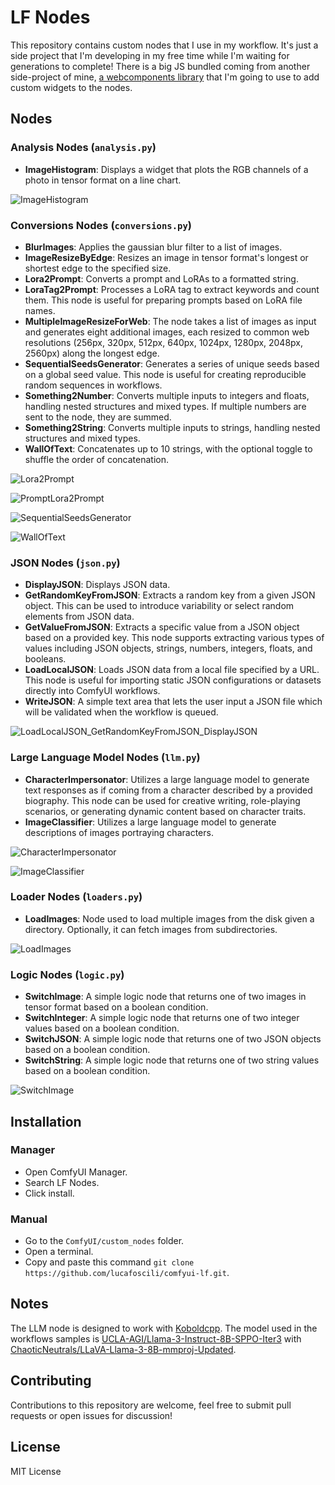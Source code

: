 # LF Nodes

This repository contains custom nodes that I use in my workflow.
It's just a side project that I'm developing in my free time while I'm waiting for generations to complete!
There is a big JS bundled coming from another side-project of mine, [a webcomponents library](https://github.com/lucafoscili/ketchup-lite) that I'm going to use to add custom widgets to the nodes.

## Nodes

### Analysis Nodes (`analysis.py`)

- **ImageHistogram**: Displays a widget that plots the RGB channels of a photo in tensor format on a line chart.
  
![ImageHistogram](https://github.com/lucafoscili/comfyui-lf/blob/792f573544096949c8123939d77006f5bfb00216/docs/images/ImageHistogram.png "Displays the RGB channels of an image")

### Conversions Nodes (`conversions.py`)

- **BlurImages**: Applies the gaussian blur filter to a list of images.
- **ImageResizeByEdge**: Resizes an image in tensor format's longest or shortest edge to the specified size.
- **Lora2Prompt**: Converts a prompt and LoRAs to a formatted string.
- **LoraTag2Prompt**: Processes a LoRA tag to extract keywords and count them. This node is useful for preparing prompts based on LoRA file names.
- **MultipleImageResizeForWeb**: The node takes a list of images as input and generates eight additional images, each resized to common web resolutions (256px, 320px, 512px, 640px, 1024px, 1280px, 2048px, 2560px) along the longest edge.
- **SequentialSeedsGenerator**: Generates a series of unique seeds based on a global seed value. This node is useful for creating reproducible random sequences in workflows.
- **Something2Number**: Converts multiple inputs to integers and floats, handling nested structures and mixed types. If multiple numbers are sent to the node, they are summed.
- **Something2String**: Converts multiple inputs to strings, handling nested structures and mixed types.
- **WallOfText**: Concatenates up to 10 strings, with the optional toggle to shuffle the order of concatenation.

![Lora2Prompt](https://github.com/lucafoscili/comfyui-lf/blob/792f573544096949c8123939d77006f5bfb00216/docs/images/Lora2Prompt.png "Extracts keywords from LoRA filenames")

![PromptLora2Prompt](https://github.com/lucafoscili/comfyui-lf/blob/792f573544096949c8123939d77006f5bfb00216/docs/images/PromptLora2Prompt.png "Splits LoRA tags from a prompt, extracting keywords in their place")

![SequentialSeedsGenerator](https://github.com/lucafoscili/comfyui-lf/blob/792f573544096949c8123939d77006f5bfb00216/docs/images/SequentialSeedGenerator.png "Massive seed generator")

![WallOfText](https://github.com/lucafoscili/comfyui-lf/blob/792f573544096949c8123939d77006f5bfb00216/docs/images/WallOfText.png "Massive string concat")

### JSON Nodes (`json.py`)

- **DisplayJSON**: Displays JSON data.
- **GetRandomKeyFromJSON**: Extracts a random key from a given JSON object. This can be used to introduce variability or select random elements from JSON data.
- **GetValueFromJSON**: Extracts a specific value from a JSON object based on a provided key. This node supports extracting various types of values including JSON objects, strings, numbers, integers, floats, and booleans.
- **LoadLocalJSON**: Loads JSON data from a local file specified by a URL. This node is useful for importing static JSON configurations or datasets directly into ComfyUI workflows.
- **WriteJSON**: A simple text area that lets the user input a JSON file which will be validated when the workflow is queued.

![LoadLocalJSON_GetRandomKeyFromJSON_DisplayJSON](https://github.com/lucafoscili/comfyui-lf/blob/792f573544096949c8123939d77006f5bfb00216/docs/images/LoadLocalJSON_GetRandomKeyFromJSON_DisplayJSON.png "Demonstrates loading local JSON and displaying it")

### Large Language Model Nodes (`llm.py`)

- **CharacterImpersonator**: Utilizes a large language model to generate text responses as if coming from a character described by a provided biography. This node can be used for creative writing, role-playing scenarios, or generating dynamic content based on character traits.
- **ImageClassifier**: Utilizes a large language model to generate descriptions of images portraying characters.

![CharacterImpersonator](https://github.com/lucafoscili/comfyui-lf/blob/792f573544096949c8123939d77006f5bfb00216/docs/images/CharacterLLM.png "Talking with Cleopatra")

![ImageClassifier](https://github.com/lucafoscili/comfyui-lf/blob/792f573544096949c8123939d77006f5bfb00216/docs/images/ImageClassifier.png "Describe images")

### Loader Nodes (`loaders.py`)

- **LoadImages**: Node used to load multiple images from the disk given a directory. Optionally, it can fetch images from subdirectories.

![LoadImages](https://github.com/lucafoscili/comfyui-lf/blob/792f573544096949c8123939d77006f5bfb00216/docs/images/LoadImages.png "Loads base64 previews and displays filename on hover")

### Logic Nodes (`logic.py`)

- **SwitchImage**: A simple logic node that returns one of two images in tensor format based on a boolean condition.
- **SwitchInteger**: A simple logic node that returns one of two integer values based on a boolean condition.
- **SwitchJSON**: A simple logic node that returns one of two JSON objects based on a boolean condition.
- **SwitchString**: A simple logic node that returns one of two string values based on a boolean condition.

![SwitchImage](https://github.com/lucafoscili/comfyui-lf/blob/792f573544096949c8123939d77006f5bfb00216/docs/images/SwitchImage.png "Displays a text showing whether the boolean is true or not")

## Installation

### Manager

- Open ComfyUI Manager.
- Search LF Nodes.
- Click install.

### Manual

- Go to the `ComfyUI/custom_nodes` folder.
- Open a terminal.
- Copy and paste this command `git clone https://github.com/lucafoscili/comfyui-lf.git`.

## Notes

The LLM node is designed to work with [Koboldcpp](https://github.com/LostRuins/koboldcpp/tree/v1.73).
The model used in the workflows samples is [UCLA-AGI/Llama-3-Instruct-8B-SPPO-Iter3](https://huggingface.co/UCLA-AGI/Llama-3-Instruct-8B-SPPO-Iter3) with [ChaoticNeutrals/LLaVA-Llama-3-8B-mmproj-Updated](https://huggingface.co/ChaoticNeutrals/LLaVA-Llama-3-8B-mmproj-Updated).

## Contributing

Contributions to this repository are welcome, feel free to submit pull requests or open issues for discussion!

## License

MIT License
